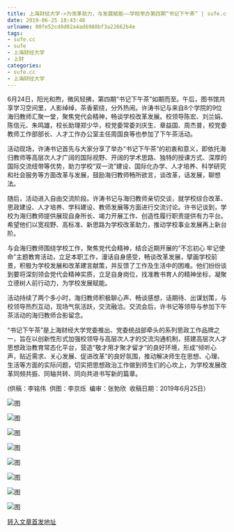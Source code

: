 ```yaml
---
title: 上海财经大学->为改革助力，与发展赋能——学校举办第四期“书记下午茶” | sufe.cc
date: 2019-06-25 18:43:48
urlname: 00fe52cd0d02a4ad6988bf3a22662b4e
tags: 
- sufe.cc
- sufe
- 上海财经大学
- 上财
categories:
- sufe.cc
- 上海财经大学
---
```



6月24日，阳光和煦，微风轻拂，第四期“书记下午茶”如期而至。午后，图书馆共享学习空间里，人影绰绰，茶香萦绕，分外热闹。许涛书记与来自8个学院的9位海归教师汇聚一堂，聚焦党代会精神，畅谈学校改革发展。校领导陈宏、刘兰娟、陈信元、朱鸣雄，校长助理郑少华，校党委常委刘庆生、章益国、周杰普，校党委教师工作部部长、人才工作办公室主任周国良等也参加了下午茶活动。

活动现场，许涛书记首先与大家分享了举办“书记下午茶”的初衷和意义，即依托海归教师等高层次人才广阔的国际视野、开阔的学术思路、独特的授课方式、深厚的国际交流纽带等优势，助力学校“双一流”建设、国际化办学、人才培养、科学研究和社会服务等方面改革与发展，鼓励海归教师畅所欲言，谈改革，话发展，聊想法。

随后，活动进入自由交流阶段。许涛书记与海归教师亲切交谈，就学校综合改革、思政建设、人才培养、学科建设、教师发展等方面进行交流讨论。许书记谈到，学校为海归教师提供展现自身所长、竭力开展工作、创造性履行职责提供有力平台。希望他们以宽视野、高标准、新思路为学校改革助力，推动学校事业发展再上新台阶。

与会海归教师围绕学校工作，聚焦党代会精神，结合近期开展的“不忘初心 牢记使命”主题教育活动，立足本职工作，漫话自身感受，畅谈改革发展，擘画学校前景，积极为学校发展和改革建言献策，并反馈了工作及生活中的困难。他们纷纷谈到要将深刻领会党代会精神实质，立足自身岗位，找准教书育人的精神坐标，凝聚立德树人前行动力，为学校发展赋能。

活动持续了两个多小时，海归教师积极聊心声、畅谈感想，话期待、出谋划策，与校领导热烈互动，现场气氛活跃，交流融洽。交流会后，许书记等领导与参加下午茶活动的海归教师合影留念。

“书记下午茶”是上海财经大学党委推出、党委统战部牵头的系列思政工作品牌之一，旨在以创新性形式加强校领导与高层次人才的交流沟通机制，搭建高层次人才思想政治教育常态化平台，营造“敬才用才聚才留才”的良好环境，形成“倾听心声，贴近需求、关心发展、促进改革”的良好氛围，推动解决师生在思想、心理、生活等方面的实际问题，切实把思想政治工作做到师生们的心坎上，为学校发展改革同频共振、同轴共转、同向共进书写新的篇章。

(供稿：李铭伟  供图：李京烁  编审：张勃欣  收稿日期：2019年6月25日）



![图](http://news.sufe.edu.cn/_upload/article/images/b9/3e/713f46334e0dad0de693bce127e3/ab35a03e-fd4f-458a-9170-98ec7879e863.jpg)

![图](http://news.sufe.edu.cn/_upload/article/images/b9/3e/713f46334e0dad0de693bce127e3/1e5c0b3f-c562-48da-94f5-894b27563111.jpg)

![图](http://news.sufe.edu.cn/_upload/article/images/b9/3e/713f46334e0dad0de693bce127e3/ea8b43c5-6d34-455f-88e1-39e8e1c6b527.jpg)

![图](http://news.sufe.edu.cn/_upload/article/images/b9/3e/713f46334e0dad0de693bce127e3/32696525-5f84-4945-9d55-d56e83381e49.jpg)

![图](http://news.sufe.edu.cn/_upload/article/images/b9/3e/713f46334e0dad0de693bce127e3/b34cced4-12ec-4c78-9199-c7843cb36a17.jpg)

![图](http://news.sufe.edu.cn/_upload/article/images/b9/3e/713f46334e0dad0de693bce127e3/2d37830b-01ac-4d26-ab81-12afbfed9c71.jpg)

![图](http://news.sufe.edu.cn/_upload/article/images/b9/3e/713f46334e0dad0de693bce127e3/e3c17aa5-bab8-4653-abb8-860376843a80.jpg)

![图](http://news.sufe.edu.cn/_upload/article/images/b9/3e/713f46334e0dad0de693bce127e3/c40a3aba-4dd8-4736-975a-4e180cb66468.jpg)

[转入文章首发地址](http://news.sufe.edu.cn/da/89/c179a121481/page.htm)